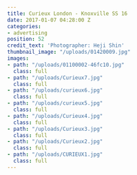 ```yaml
---
title: Curieux London - Knoxville SS 16
date: 2017-01-07 04:28:00 Z
categories:
- advertising
position: 52
credit_text: 'Photographer: Heji Shin'
thumbnail_image: "/uploads/01420009.jpg"
images:
- path: "/uploads/01100002-46fc10.jpg"
  class: full
- path: "/uploads/Curieux7.jpg"
  class: full
- path: "/uploads/curieux6.jpg"
  class: full
- path: "/uploads/curieux5.jpg"
  class: full
- path: "/uploads/Curieux4.jpg"
  class: full
- path: "/uploads/Curieux3.jpg"
  class: full
- path: "/uploads/Curieux2.jpg"
  class: full
- path: "/uploads/CURIEUX1.jpg"
  class: full
---
```


